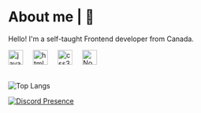 # About me | 👋

Hello! I'm a self-taught Frontend developer from Canada.

<div align="left">
  <img src="https://cdn.jsdelivr.net/gh/devicons/devicon/icons/javascript/javascript-original.svg" height="30" alt="javascript logo"  />
  <img width="12" />
  <img src="https://cdn.jsdelivr.net/gh/devicons/devicon/icons/html5/html5-original.svg" height="30" alt="html5 logo"  />
  <img width="12" />
  <img src="https://cdn.jsdelivr.net/gh/devicons/devicon/icons/css3/css3-original.svg" height="30" alt="css3 logo"  />
  <img width="12" />
  <img src="https://cdn.jsdelivr.net/gh/devicons/devicon/icons/nodejs/nodejs-original.svg" height="30" alt="Node.js logo" />
  <img width="12" />
</div>

<br>

![Top Langs](https://github-readme-stats.vercel.app/api/top-langs/?username=wayram&hide=TeX&layout=compact&theme=transparent&hide_border=false)

[![Discord Presence](https://lanyard.cnrad.dev/api/723922661570248756)](https://discord.com/users/723922661570248756)
###
